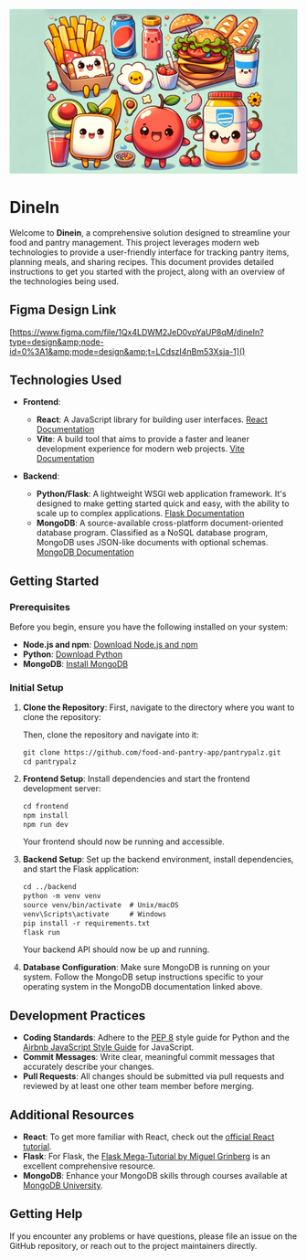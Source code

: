 <p align="center">
  <img src="pics/pals.png" alt="Pantry Pals">
</p>

# DineIn

Welcome to **Dinein**, a comprehensive solution designed to streamline your food and pantry management. This project leverages modern web technologies to provide a user-friendly interface for tracking pantry items, planning meals, and sharing recipes. This document provides detailed instructions to get you started with the project, along with an overview of the technologies being used.

## Figma Design Link

[https://www.figma.com/file/1Qx4LDWM2JeD0vpYaUP8qM/dineIn?type=design&amp;node-id=0%3A1&amp;mode=design&amp;t=LCdszI4nBm53Xsja-1]()

## Technologies Used

- **Frontend**:

  - **React**: A JavaScript library for building user interfaces. [React Documentation](https://reactjs.org/docs/getting-started.html)
  - **Vite**: A build tool that aims to provide a faster and leaner development experience for modern web projects. [Vite Documentation](https://vitejs.dev/guide/)
- **Backend**:

  - **Python/Flask**: A lightweight WSGI web application framework. It's designed to make getting started quick and easy, with the ability to scale up to complex applications. [Flask Documentation](https://flask.palletsprojects.com/en/2.0.x/)
  - **MongoDB**: A source-available cross-platform document-oriented database program. Classified as a NoSQL database program, MongoDB uses JSON-like documents with optional schemas. [MongoDB Documentation](https://docs.mongodb.com/)

## Getting Started

### Prerequisites

Before you begin, ensure you have the following installed on your system:

- **Node.js and npm**: [Download Node.js and npm](https://nodejs.org/en/download/)
- **Python**: [Download Python](https://www.python.org/downloads/)
- **MongoDB**: [Install MongoDB](https://docs.mongodb.com/manual/installation/)

### Initial Setup

1. **Clone the Repository**:
   First, navigate to the directory where you want to clone the repository:

   Then, clone the repository and navigate into it:

   ```
   git clone https://github.com/food-and-pantry-app/pantrypalz.git
   cd pantrypalz
   ```
2. **Frontend Setup**:
   Install dependencies and start the frontend development server:

   ```
   cd frontend
   npm install
   npm run dev
   ```

   Your frontend should now be running and accessible.
3. **Backend Setup**:
   Set up the backend environment, install dependencies, and start the Flask application:

   ```
   cd ../backend
   python -m venv venv
   source venv/bin/activate  # Unix/macOS
   venv\Scripts\activate     # Windows
   pip install -r requirements.txt
   flask run
   ```

   Your backend API should now be up and running.
4. **Database Configuration**:
   Make sure MongoDB is running on your system. Follow the MongoDB setup instructions specific to your operating system in the MongoDB documentation linked above.

## Development Practices

- **Coding Standards**: Adhere to the [PEP 8](https://pep8.org/) style guide for Python and the [Airbnb JavaScript Style Guide](https://airbnb.io/javascript/) for JavaScript.
- **Commit Messages**: Write clear, meaningful commit messages that accurately describe your changes.
- **Pull Requests**: All changes should be submitted via pull requests and reviewed by at least one other team member before merging.

## Additional Resources

- **React**: To get more familiar with React, check out the [official React tutorial](https://reactjs.org/tutorial/tutorial.html).
- **Flask**: For Flask, the [Flask Mega-Tutorial by Miguel Grinberg](https://blog.miguelgrinberg.com/post/the-flask-mega-tutorial-part-i-hello-world) is an excellent comprehensive resource.
- **MongoDB**: Enhance your MongoDB skills through courses available at [MongoDB University](https://university.mongodb.com/).

## Getting Help

If you encounter any problems or have questions, please file an issue on the GitHub repository, or reach out to the project maintainers directly.
